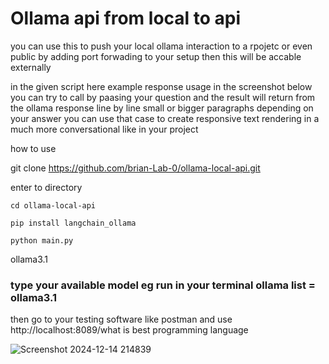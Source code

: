 
# Ollama api from local to api

you can use this to push your local ollama interaction to a rpojetc or even public by adding port forwading to your setup then this will be accable externally

in the given script here example response usage in the screenshot below you can try to call by paasing your question and the result will return from the ollama response line by line small or bigger paragraphs
depending on your answer you can use that case to create responsive text rendering in a much more conversational like in your project


how to use 

git clone https://github.com/brian-Lab-0/ollama-local-api.git

enter to directory

```
cd ollama-local-api
```


```
pip install langchain_ollama
```

```
python main.py
```

ollama3.1

### type your available model eg run in your terminal ollama list  = ollama3.1

then go to your testing software like postman and use 
http://localhost:8089/what is best programming language

![Screenshot 2024-12-14 214839](https://github.com/user-attachments/assets/3c6e96b1-6842-4003-baa7-f4bc81b0a2c6)

